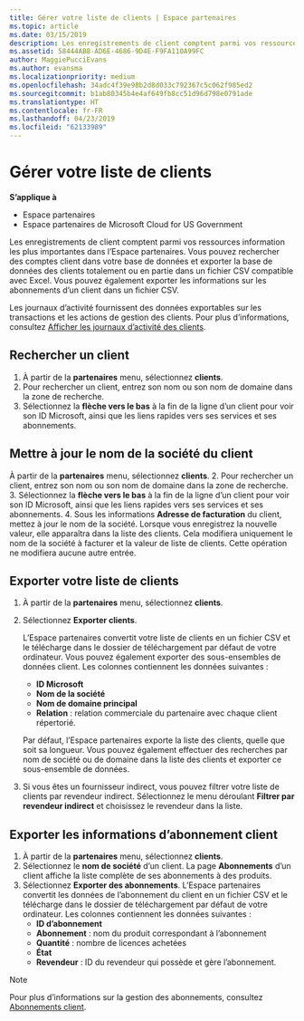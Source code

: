 ```yaml
---
title: Gérer votre liste de clients | Espace partenaires
ms.topic: article
ms.date: 03/15/2019
description: Les enregistrements de client comptent parmi vos ressources information les plus importantes dans l’Espace partenaires.
ms.assetid: 58444AB8-AD6E-4686-9D4E-F9FA110A99FC
author: MaggiePucciEvans
ms.author: evansma
ms.localizationpriority: medium
ms.openlocfilehash: 34adc4f39e98b2d8d033c792367c5c062f985ed2
ms.sourcegitcommit: b1ab80345b4e4af649fb8cc51d96d798e0791ade
ms.translationtype: HT
ms.contentlocale: fr-FR
ms.lasthandoff: 04/23/2019
ms.locfileid: "62133989"
---
```

# <a name="manage-your-customer-list"></a>Gérer votre liste de clients

**S’applique à**

-  Espace partenaires
-  Espace partenaires de Microsoft Cloud for US Government


Les enregistrements de client comptent parmi vos ressources information les plus importantes dans l’Espace partenaires. Vous pouvez rechercher des comptes client dans votre base de données et exporter la base de données des clients totalement ou en partie dans un fichier&nbsp;CSV compatible avec Excel. Vous pouvez également exporter les informations sur les abonnements d’un client dans un fichier&nbsp;CSV.

Les journaux d’activité fournissent des données exportables sur les transactions et les actions de gestion des clients. Pour plus d’informations, consultez [Afficher les journaux d’activité des clients](activity-logs.md).


## <a name="search-for-a-customer"></a>Rechercher un client

1.  À partir de la **partenaires** menu, sélectionnez **clients**.
2.  Pour rechercher un client, entrez son nom ou son nom de domaine dans la zone de recherche.
3.  Sélectionnez la **flèche vers le bas** à la fin de la ligne d’un client pour voir son ID&nbsp;Microsoft, ainsi que les liens rapides vers ses services et ses abonnements.

## <a name="update-a-customers-company-name"></a>Mettre à jour le nom de la société du client

À partir de la **partenaires** menu, sélectionnez **clients**.
2.  Pour rechercher un client, entrez son nom ou son nom de domaine dans la zone de recherche.
3.  Sélectionnez la **flèche vers le bas** à la fin de la ligne d’un client pour voir son ID&nbsp;Microsoft, ainsi que les liens rapides vers ses services et ses abonnements.
4.  Sous les informations **Adresse de facturation** du client, mettez à jour le nom de la société. Lorsque vous enregistrez la nouvelle valeur, elle apparaîtra dans la liste des clients. Cela modifiera uniquement le nom de la société à facturer et la valeur de liste de clients. Cette opération ne modifiera aucune autre entrée.

## <a name="export-your-customer-list"></a>Exporter votre liste de clients

1.  À partir de la **partenaires** menu, sélectionnez **clients**.
2.  Sélectionnez **Exporter clients**.

    L’Espace partenaires convertit votre liste de clients en un fichier&nbsp;CSV et le télécharge dans le dossier de téléchargement par défaut de votre ordinateur. Vous pouvez également exporter des sous-ensembles de données client. Les colonnes contiennent les données suivantes&nbsp;:

    -   **ID Microsoft**
    -   **Nom de la société**
    -   **Nom de domaine principal**
    -   **Relation**&nbsp;: relation commerciale du partenaire avec chaque client répertorié.

    Par défaut, l’Espace partenaires exporte la liste des clients, quelle que soit sa longueur. Vous pouvez également effectuer des recherches par nom de société ou de domaine dans la liste des clients et exporter ce sous-ensemble de données.

3.  Si vous êtes un fournisseur indirect, vous pouvez filtrer votre liste de clients par revendeur indirect. Sélectionnez le menu déroulant **Filtrer par revendeur indirect** et choisissez le revendeur dans la liste.


## <a name="export-customer-subscription-information"></a>Exporter les informations d’abonnement client

1.  À partir de la **partenaires** menu, sélectionnez **clients**.
2.  Sélectionnez le **nom de société** d’un client. La page **Abonnements** d’un client affiche la liste complète de ses abonnements à des produits.
3.  Sélectionnez **Exporter des abonnements**. L’Espace partenaires convertit les données de l’abonnement du client en un fichier&nbsp;CSV et le télécharge dans le dossier de téléchargement par défaut de votre ordinateur. Les colonnes contiennent les données suivantes&nbsp;:
    -   **ID d’abonnement**
    -   **Abonnement**&nbsp;: nom du produit correspondant à l’abonnement
    -   **Quantité**&nbsp;: nombre de licences achetées
    -   **État**
    -   **Revendeur**&nbsp;: ID du revendeur qui possède et gère l’abonnement.

> [!NOTE]  
> Pour plus d’informations sur la gestion des abonnements, consultez [Abonnements client](customer-subscriptions.md).

     

 

 



